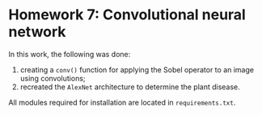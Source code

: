 # Homework 7: Сonvolutional neural network

In this work, the following was done:
1) creating a ```conv()``` function for applying the Sobel operator to an image using convolutions;
2) recreated the ```AlexNet``` architecture to determine the plant disease.


All modules required for installation are located in ```requirements.txt```.
